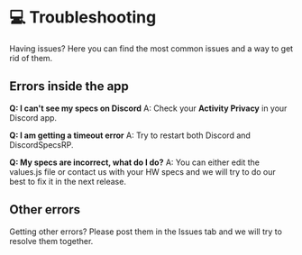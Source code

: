 # 💻 Troubleshooting
Having issues? Here you can find the most common issues and a way to get rid of them.

## Errors inside the app

**Q: I can't see my specs on Discord**
A: Check your **Activity Privacy** in your Discord app.

**Q: I am getting a timeout error**
A: Try to restart both Discord and DiscordSpecsRP.

**Q: My specs are incorrect, what do I do?**
A: You can either edit the values.js file or contact us with your HW specs and we will try to do our best to fix it in the next release.

## Other errors
Getting other errors? Please post them in the Issues tab and we will try to resolve them together.
